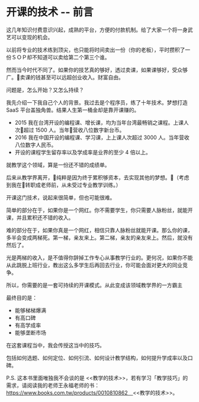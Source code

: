# 开课的技术 -- 前言

这几年知识付费意识兴起，成熟的平台，方便的付款机制。给了大家一个将一身武艺可以变现的机会。

以前将专业的技术练到顶尖，也只能将时间卖出一份（你的老板），平时攒积了一份ＳＯＰ却不知道可以卖给第二个第三个谁。

然而当今时代不同了。如果你的技艺真的够好，透过卖课，如果课够好，受众够广。卖课的钱甚至可以远超创业收入。财富自由。

问题是，怎么开始？又怎么持续？

我先介绍一下我自己个人的背景。我过去是个程序员，练了十年技术。梦想打造 SaaS 平台盖独角兽。结果人生第一桶金却是靠开课赚的。

* 2015 我在台湾开设的编程课、增长课，均为当年台湾最畅销之课程。上课人次超过 1500 人。当年营收八位数字新台币。
* 2016 我在中国开设的编程课、学习课，上上课人次超过 3000 人。当年营收八位数字人民币。
* 开设的课程学生留存率以及学成率是业界的至少 4 倍以上。

就教学这个领域，算是一份还不错的成绩单。

后来从教学界离开，纯粹是因为终于累积够资本，去实现其他的梦想。（考虑到我在转职成老师前，从未受过专业教学训练。）

开课这门技术，说起来很简单，但也可能很难。

简单的部分在于，如果你是一个网红。你不需要学生，你只需要人脉粉丝，就能开课，并且累积还不错的收入。

难的部分在于，如果你真是一个网红，相信只靠人脉粉丝就能开课。那么你的课，多半会变成两梯死。第一梯，亲友来上。第二梯，亲友的亲友来上。然后，就没有然后了。

光是两梯的收入，是不值得你辞掉工作专心从事教学行业的。更何况，如果你不能从此跳脱上班行业，教出这么多学生后再回去行业，你可能会面对更大的同业竞争。

所以，你需要的是一套可持续的开课模式。从此变成该领域教学界的一方霸主

最终目的是：

* 能够梯梯爆满
* 有高口碑
* 有高学成率
* 能够垄断市场

在这套课程当中，我会传授这当中的技巧。

包括如何选题、如何定位、如何引流、如何设计教学结构，如何提升学成率以及口碑。

P.S. 这本书里面唯独我不会谈的是 <<教学的技术>>，若有学习「教学技巧」的需求，请阅读我的老师王永福老师的书：https://www.books.com.tw/products/0010810862　<<教学的技术>>。
